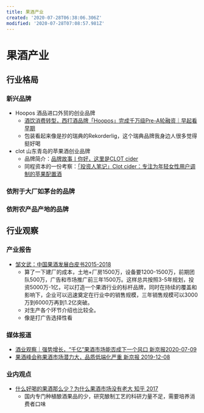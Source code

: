 ```yaml
---
title: 果酒产业
created: '2020-07-28T06:38:06.306Z'
modified: '2020-07-28T07:08:57.981Z'
---
```


# 果酒产业
## 行业格局
### 新兴品牌
* Hoopos 酒品进口外贸的创业品牌
  * [酒饮消费转型，西打酒品牌「Hoopos」完成千万级Pre-A轮融资｜早起看早期](https://mp.weixin.qq.com/s/sV-DunhjHYXqTD_R3bs5Dg)
  * 包装看起来像是抄的瑞典的Rekorderlig，这个瑞典品牌我身边人很多觉得挺好喝
* clot 山东青岛的苹果酒创业品牌
  * 品牌简介：[品牌故事丨你好，这里是CLOT cider](https://mp.weixin.qq.com/s/v-vfiTDnUyW7TBqYdXBzUw)
  * 同程资本的一份考察：[「投资人笔记」Clot cider：专注为年轻女性用户调制的苹果配置酒](https://mp.weixin.qq.com/s/Hp-cZcvIXadTwuv2LANxoQ)
### 依附于大厂如茅台的品牌
### 依附农产品产地的品牌

## 行业观察
### 产业报告
* [邹文武：中国果酒发展白皮书2015-2018](https://mp.weixin.qq.com/s/8MdEf6Q3IosMAFZHvn4LkQ)
  * 算了一下建厂的成本，土地+厂房1500万，设备要1200-1500万，前期团队500万，广告和市场推广前三年1500万。这样总共按照3-5年规划，投资5000万-1亿，可以打造一个果酒行业的标杆品牌，同时在持续的覆盖和影响下，企业可以迅速奠定在行业中的销售规模，三年销售规模可以3000万到6000万再到1.2亿突破。
  * 对生产各个环节介绍也比较全。
  * 像是打广告选择性看

### 媒体报道
* [酒业观察｜强势增长，“千亿”果酒市场能否成下一个风口 新京报2020-07-09](https://m.bjnews.com.cn/detail/159426500315514.html)
* [果酒峰会称果酒市场潜力大，品质低端化严重 新京报 2019-12-08](https://m.bjnews.com.cn/detail/157580935015130.html) 

### 业内观点
* [什么好喝的果酒那么少？为什么果酒市场没有老大 知乎 2017](https://zhuanlan.zhihu.com/p/28619950?utm_source=wechat_session&utm_medium=social&utm_oi=35061298626560&utm_content=sec)
  * 国内专门种植酿酒果品的少，研究酿制工艺的科研力量不足，需要培养消费者口味
